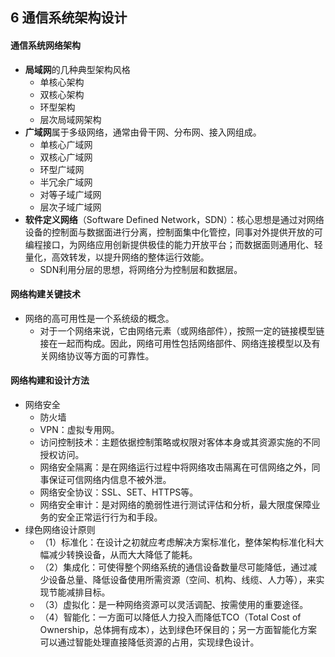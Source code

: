 ## 6 通信系统架构设计
#### 通信系统网络架构
- **局域网**的几种典型架构风格
	- 单核心架构
	- 双核心架构
	- 环型架构
	- 层次局域网架构
- **广域网**属于多级网络，通常由骨干网、分布网、接入网组成。
	- 单核心广域网
	- 双核心广域网
	- 环型广域网
	- 半冗余广域网
	- 对等子域广域网
	- 层次子域广域网
- **软件定义网络**（Software Defined Network，SDN）：核心思想是通过对网络设备的控制面与数据面进行分离，控制面集中化管控，同事对外提供开放的可编程接口，为网络应用创新提供极佳的能力开放平台；而数据面则通用化、轻量化，高效转发，以提升网络的整体运行效能。
	- SDN利用分层的思想，将网络分为控制层和数据层。

#### 网络构建关键技术
- 网络的高可用性是一个系统级的概念。
	- 对于一个网络来说，它由网络元素（或网络部件），按照一定的链接模型链接在一起而构成。因此，网络可用性包括网络部件、网络连接模型以及有关网络协议等方面的可靠性。

#### 网络构建和设计方法
- 网络安全
	- 防火墙
	- VPN：虚拟专用网。
	- 访问控制技术：主题依据控制策略或权限对客体本身或其资源实施的不同授权访问。
	- 网络安全隔离：是在网络运行过程中将网络攻击隔离在可信网络之外，同事保证可信网络内信息不被外泄。
	- 网络安全协议：SSL、SET、HTTPS等。
	- 网络安全审计：是对网络的脆弱性进行测试评估和分析，最大限度保障业务的安全正常运行行为和手段。
- 绿色网络设计原则
	- （1）标准化：在设计之初就应考虑解决方案标准化，整体架构标准化科大幅减少转换设备，从而大大降低了能耗。
	- （2）集成化：可使得整个网络系统的通信设备数量尽可能降低，通过减少设备总量、降低设备使用所需资源（空间、机构、线缆、人力等），来实现节能减排目标。
	- （3）虚拟化：是一种网络资源可以灵活调配、按需使用的重要途径。
	- （4）智能化：一方面可以降低人力投入而降低TCO（Total Cost of Ownership，总体拥有成本），达到绿色环保目的；另一方面智能化方案可以通过智能处理直接降低资源的占用，实现绿色设计。